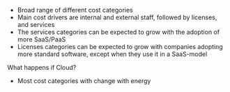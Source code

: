 - Broad range of different cost categories
- Main cost drivers are internal and external staff, followed by licenses, and services
- The services categories can be expected to grow with the adoption of more SaaS/PaaS
- Licenses categories can be expected to grow with companies adopting more standard software, except when they use it in a SaaS-model

What happens if Cloud?
- Most cost categories with change with energy 
